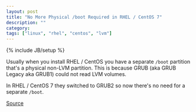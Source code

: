 ```yaml
---
layout: post
title: "No More Physical /boot Required in RHEL / CentOS 7"
description: ""
category: 
tags: ["linux", "rhel", "centos", "lvm"]
---
```

{% include JB/setup %}

Usually when you install RHEL / CentOS you have a separate ``/boot`` partition that's a physical non-LVM partition.  This is because GRUB (aka GRUB Legacy aka GRUB1) could not read LVM volumes.

In RHEL / CentOS 7 they switched to GRUB2 so now there's no need for a separate ``/boot``.

[Source](https://www.reddit.com/r/sysadmin/comments/292qf2/lvm_physical_disk_vs_partitions/cigylwo)